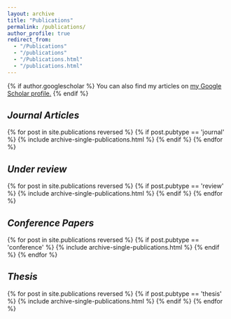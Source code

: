 ```yaml
---
layout: archive
title: "Publications"
permalink: /publications/
author_profile: true
redirect_from: 
  - "/Publications"
  - "/publications"
  - "/Publications.html"
  - "/publications.html"
---
```


{% if author.googlescholar %}
  You can also find my articles on <u><a href="{{author.googlescholar}}">my Google Scholar profile</a>.</u>
{% endif %}

<h2><i>Journal Articles</i></h2>
{% for post in site.publications reversed %}
  {% if post.pubtype == 'journal' %}
      {% include archive-single-publications.html %}
  {% endif %}
{% endfor %}

<h2><i>Under review</i></h2>
{% for post in site.publications reversed %}
  {% if post.pubtype == 'review' %}
      {% include archive-single-publications.html %}
  {% endif %}
{% endfor %}

<h2><i>Conference Papers</i></h2>
{% for post in site.publications reversed %}
  {% if post.pubtype == 'conference' %}
      {% include archive-single-publications.html %}
  {% endif %}
{% endfor %}

<h2><i>Thesis</i></h2>
{% for post in site.publications reversed %}
  {% if post.pubtype == 'thesis' %}
      {% include archive-single-publications.html %}
  {% endif %}
{% endfor %}

